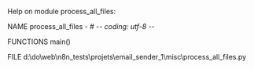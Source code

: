 Help on module process_all_files:

NAME
    process_all_files - # -*- coding: utf-8 -*-

FUNCTIONS
    main()

FILE
    d:\do\web\n8n_tests\projets\email_sender_1\misc\process_all_files.py


